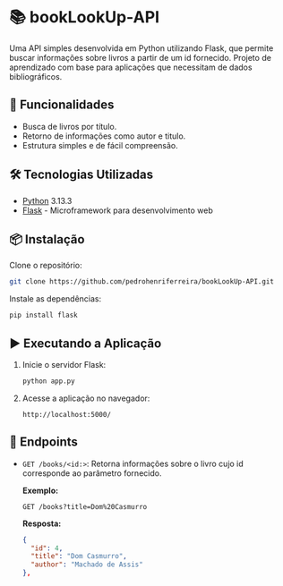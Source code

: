 # 📚 bookLookUp-API

Uma API simples desenvolvida em Python utilizando Flask, que permite buscar informações sobre livros a partir de um id fornecido. Projeto de aprendizado com base para aplicações que necessitam de dados bibliográficos.

## 🚀 Funcionalidades

- Busca de livros por título.
- Retorno de informações como autor e titulo.
- Estrutura simples e de fácil compreensão.

## 🛠️ Tecnologias Utilizadas

- [Python](https://www.python.org/) 3.13.3
- [Flask](https://flask.palletsprojects.com/) - Microframework para desenvolvimento web

## 📦 Instalação

Clone o repositório:

   ```bash
   git clone https://github.com/pedrohenriferreira/bookLookUp-API.git
   ```

Instale as dependências:

   ```bash
   pip install flask
   ```

## ▶️ Executando a Aplicação

1. Inicie o servidor Flask:

   ```bash
   python app.py
   ```

2. Acesse a aplicação no navegador:

   ```
   http://localhost:5000/
   ```

## 📄 Endpoints

- `GET /books/<id:>`: Retorna informações sobre o livro cujo id corresponde ao parâmetro fornecido.

  **Exemplo:**

  ```
  GET /books?title=Dom%20Casmurro
  ```

  **Resposta:**

  ```json
  {
    "id": 4,
    "title": "Dom Casmurro",
    "author": "Machado de Assis"
  },
  ```
